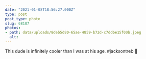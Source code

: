 ```yaml
---
date: "2021-01-08T18:56:27.000Z"
type: post 
post_type: photo
slug: 68187
photos: 
- path: data/uploads/8deb5d80-65ae-4859-b72d-c7dd6e15f00b.jpeg
  alt: 
---
```

This dude is infinitely cooler than I was at his age. #jacksontreb 🤙
